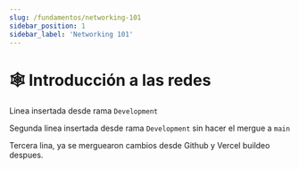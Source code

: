 ```yaml
---
slug: /fundamentos/networking-101
sidebar_position: 1
sidebar_label: 'Networking 101'
---
```


# 🕸️ Introducción a las redes

Linea insertada desde rama `Development`

Segunda linea insertada desde rama `Development` sin hacer el mergue a `main`

Tercera lina, ya se merguearon cambios desde Github y Vercel buildeo despues.
